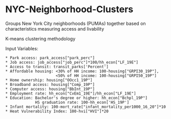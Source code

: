 # NYC-Neighborhood-Clusters

Groups New York City neighborhoods (PUMAs) together based on characteristics measuring access and livability

K-means clustering methodology

Input Variables:

    * Park access: park_access["park_perc"]
    * Job access: job_access["job_perc"]*100/hh_econ["LF_19E"]
    * Access to transit: transit_parks['Percent']
    * Affordable housing: <30% of HH income: 100-housing["GRPI30_19P"],
                          <50% of HH income: 100-housing["GRPI50_19P"]
    * Home ownership: housing["OOcc1_19P"]
    * Broadband access: housing["Comp_19P"]
    * Computer access: housing["BbInt_19P"]
    * Employment rate: hh_econ["CvEm1_19E"]/hh_econ["LF_19E"]
    * Education: Bachelor's degree or higher: hh_econ["Bchpl_19P"]
                 HS graduation rate: 100-hh_econ['HS_19P']
    * Infant mortality: 100-mort_rate["infant_mortality_per1000_16_20"]*10
    * Heat Vulnerability Index: 100-hvi["HVI"]*20
